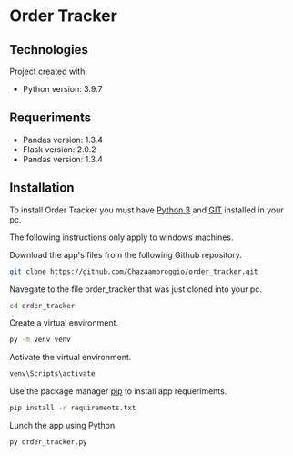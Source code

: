 # Order Tracker


## Technologies

Project created with:

- Python version: 3.9.7

## Requeriments
- Pandas version: 1.3.4
- Flask version: 2.0.2
- Pandas version: 1.3.4

## Installation

To install Order Tracker you must have [Python 3](https://www.python.org/downloads/) and [GIT](https://git-scm.com/downloads) installed in your pc.

The following instructions only apply to windows machines. 

Download the app's files from the following Github repository.

```bash
git clone https://github.com/Chazaambroggio/order_tracker.git
````

Navegate to the file order_tracker that was just cloned into your pc.
```bash
cd order_tracker
````

Create a virtual environment. 
```bash
py -m venv venv
```

Activate the virtual environment.
```bash
venv\Scripts\activate
```

Use the package manager [pip](https://pip.pypa.io/en/stable/) to install app requeriments.
```bash
pip install -r requirements.txt
```

Lunch the app using Python.
```bash
py order_tracker.py
```
